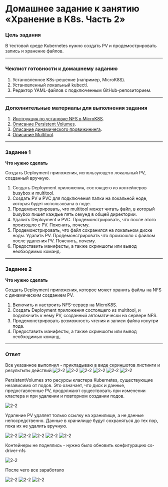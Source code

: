 # Домашнее задание к занятию «Хранение в K8s. Часть 2»

### Цель задания

В тестовой среде Kubernetes нужно создать PV и продемострировать запись и хранение файлов.

------

### Чеклист готовности к домашнему заданию

1. Установленное K8s-решение (например, MicroK8S).
2. Установленный локальный kubectl.
3. Редактор YAML-файлов с подключенным GitHub-репозиторием.

------

### Дополнительные материалы для выполнения задания

1. [Инструкция по установке NFS в MicroK8S](https://microk8s.io/docs/nfs). 
2. [Описание Persistent Volumes](https://kubernetes.io/docs/concepts/storage/persistent-volumes/). 
3. [Описание динамического провижининга](https://kubernetes.io/docs/concepts/storage/dynamic-provisioning/). 
4. [Описание Multitool](https://github.com/wbitt/Network-MultiTool).

------

### Задание 1

**Что нужно сделать**

Создать Deployment приложения, использующего локальный PV, созданный вручную.

1. Создать Deployment приложения, состоящего из контейнеров busybox и multitool.
2. Создать PV и PVC для подключения папки на локальной ноде, которая будет использована в поде.
3. Продемонстрировать, что multitool может читать файл, в который busybox пишет каждые пять секунд в общей директории. 
4. Удалить Deployment и PVC. Продемонстрировать, что после этого произошло с PV. Пояснить, почему.
5. Продемонстрировать, что файл сохранился на локальном диске ноды. Удалить PV.  Продемонстрировать что произошло с файлом после удаления PV. Пояснить, почему.
5. Предоставить манифесты, а также скриншоты или вывод необходимых команд.

------

### Задание 2

**Что нужно сделать**

Создать Deployment приложения, которое может хранить файлы на NFS с динамическим созданием PV.

1. Включить и настроить NFS-сервер на MicroK8S.
2. Создать Deployment приложения состоящего из multitool, и подключить к нему PV, созданный автоматически на сервере NFS.
3. Продемонстрировать возможность чтения и записи файла изнутри пода. 
4. Предоставить манифесты, а также скриншоты или вывод необходимых команд.

------

### Ответ

Все указанное выполнил - прикладываю в виде скриншотов листинги и результыты действий
![2-2](src/pic1.png)
![2-2](src/pic2.png)
![2-2](src/pic3.png)
![2-2](src/pic4.png)
![2-2](src/pic5.png)
![2-2](src/pic6.png)

PersistentVolumes это ресурсы кластера Kubernetes, существующие независимо от подов. Это означает, что диск и данные, предоставленные PV, продолжают существовать при изменении кластера и при удалении и повторном создании подов.

![2-2](src/pic7.png)

Удаление PV удаляет только ссылку на хранилище, а не данные непосредственно. Данные в хранилище будут сохраняться до тех пор, пока их не удалить вручную.

![2-2](src/pic8.png)
![2-2](src/pic9.png)
![2-2](src/pic10.png)
![2-2](src/pic11.png)
![2-2](src/pic12.png)

Контейнеры не поднялись - нужно было обновить конфигурацию cs-driver-nfs

![2-2](src/pic13.png)

После чего все заработало

![2-2](src/pic14.png)
![2-2](src/pic15.png)
![2-2](src/pic16.png)
